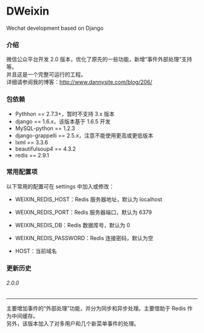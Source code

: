 # DWeixin
Wechat development based on Django

### 介绍

微信公众平台开发 2.0 版本，优化了原先的一些功能，新增“事件外部处理”支持等。  
并且这是一个完整可运行的工程。  
详细请参阅我的博客：http://www.dannysite.com/blog/206/

### 包依赖

* Pythhon == 2.7.3+，暂时不支持 3.x 版本
* django == 1.6.x，该版本基于 1.6.5 开发
* MySQL-python == 1.2.3
* django-grappelli == 2.5.x，注意不能使用更高或更低版本
* lxml == 3.3.6
* beautifulsoup4 == 4.3.2
* redis == 2.9.1

### 常用配置项

以下常用的配置可在 settings 中加入或修改：

* WEIXIN_REDIS_HOST：Redis 服务器地址，默认为 localhost
* WEIXIN_REDIS_PORT：Redis 服务器端口，默认为 6379
* WEIXIN_REDIS_DB：Redis 数据库号，默认为 0
* WEIXIN_REDIS_PASSWORD：Redis 连接密码，默认为空

* HOST：当前域名

### 更新历史

###### 2.0.0
---
主要增加事件的“外部处理”功能，并分为同步和异步处理。主要借助于 Redis 作为中间缓存。  
另外，该版本加入了对多用户和几个新菜单事件的处理。
